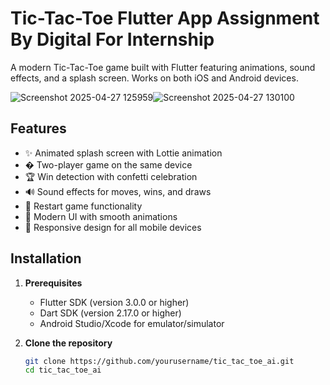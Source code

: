 # Tic-Tac-Toe Flutter App Assignment By Digital For Internship

A modern Tic-Tac-Toe game built with Flutter featuring animations, sound effects, and a splash screen. Works on both iOS and Android devices.

![Screenshot 2025-04-27 125959](https://github.com/user-attachments/assets/e7289b6e-2954-41fd-b22f-627aa4e2eaa4)![Screenshot 2025-04-27 130100](https://github.com/user-attachments/assets/25679e53-90ca-4e7e-b417-8326468d98ee)


## Features

- ✨ Animated splash screen with Lottie animation
- � Two-player game on the same device
- 🏆 Win detection with confetti celebration
- 🔊 Sound effects for moves, wins, and draws
- 🔄 Restart game functionality
- 🎨 Modern UI with smooth animations
- 📱 Responsive design for all mobile devices



## Installation

1. **Prerequisites**
   - Flutter SDK (version 3.0.0 or higher)
   - Dart SDK (version 2.17.0 or higher)
   - Android Studio/Xcode for emulator/simulator

2. **Clone the repository**
   ```bash
   git clone https://github.com/yourusername/tic_tac_toe_ai.git
   cd tic_tac_toe_ai
